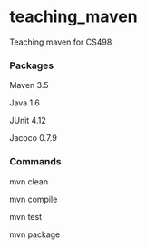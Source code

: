# teaching_maven
Teaching maven for CS498

### Packages

Maven 3.5

Java 1.6

JUnit 4.12

Jacoco 0.7.9


### Commands

mvn clean

mvn compile

mvn test

mvn package
